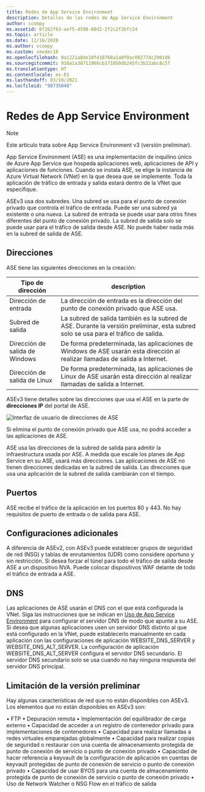 ```yaml
---
title: Redes de App Service Environment
description: Detalles de las redes de App Service Environment
author: ccompy
ms.assetid: 6f262f63-aef5-4598-88d2-2f2c2f2bfc24
ms.topic: article
ms.date: 11/16/2020
ms.author: ccompy
ms.custom: seodec18
ms.openlocfilehash: 0a1221a8de10fd18768a1a0f0ac08277dc2901d6
ms.sourcegitcommit: 910a1a38711966cb171050db245fc3b22abc8c5f
ms.translationtype: HT
ms.contentlocale: es-ES
ms.lasthandoff: 03/19/2021
ms.locfileid: "98735040"
---
```

# <a name="app-service-environment-networking"></a>Redes de App Service Environment

> [!NOTE]
> Este artículo trata sobre App Service Environment v3 (versión preliminar).
> 

App Service Environment (ASE) es una implementación de inquilino único de Azure App Service que hospeda aplicaciones web, aplicaciones de API y aplicaciones de funciones. Cuando se instala ASE, se elige la instancia de Azure Virtual Network (VNet) en la que desea que se implemente. Toda la aplicación de tráfico de entrada y salida estará dentro de la VNet que especifique.  

ASEv3 usa dos subredes.  Una subred se usa para el punto de conexión privado que controla el tráfico de entrada. Puede ser una subred ya existente o una nueva.  La subred de entrada se puede usar para otros fines diferentes del punto de conexión privado. La subred de salida solo se puede usar para el tráfico de salida desde ASE. No puede haber nada más en la subred de salida de ASE.

## <a name="addresses"></a>Direcciones 
ASE tiene las siguientes direcciones en la creación:

| Tipo de dirección | description |
|--------------|-------------|
| Dirección de entrada | La dirección de entrada es la dirección del punto de conexión privado que ASE usa. |
| Subred de salida | La subred de salida también es la subred de ASE. Durante la versión preliminar, esta subred solo se usa para el tráfico de salida. |
| Dirección de salida de Windows | De forma predeterminada, las aplicaciones de Windows de ASE usarán esta dirección al realizar llamadas de salida a Internet. |
| Dirección de salida de Linux | De forma predeterminada, las aplicaciones de Linux de ASE usarán esta dirección al realizar llamadas de salida a Internet. |

ASEv3 tiene detalles sobre las direcciones que usa el ASE en la parte de **direcciones IP** del portal de ASE.

![Interfaz de usuario de direcciones de ASE](./media/networking/networking-ip-addresses.png)

Si elimina el punto de conexión privado que ASE usa, no podrá acceder a las aplicaciones de ASE.  

ASE usa las direcciones de la subred de salida para admitir la infraestructura usada por ASE. A medida que escale los planes de App Service en su ASE, usará más direcciones. Las aplicaciones de ASE no tienen direcciones dedicadas en la subred de salida. Las direcciones que usa una aplicación de la subred de salida cambiarán con el tiempo.

## <a name="ports"></a>Puertos

ASE recibe el tráfico de la aplicación en los puertos 80 y 443.  No hay requisitos de puerto de entrada o de salida para ASE. 

## <a name="extra-configurations"></a>Configuraciones adicionales

A diferencia de ASEv2, con ASEv3 puede establecer grupos de seguridad de red (NSG) y tablas de enrutamientos (UDR) como considere oportuno y sin restricción. Si desea forzar el túnel para todo el tráfico de salida desde ASE a un dispositivo NVA. Puede colocar dispositivos WAF delante de todo el tráfico de entrada a ASE. 

## <a name="dns"></a>DNS

Las aplicaciones de ASE usarán el DNS con el que está configurada la VNet. Siga las instrucciones que se indican en [Uso de App Service Environment](./using.md#dns-configuration) para configurar el servidor DNS de modo que apunte a su ASE. Si desea que algunas aplicaciones usen un servidor DNS distinto al que está configurado en la VNet, puede establecerlo manualmente en cada aplicación con las configuraciones de aplicación WEBSITE_DNS_SERVER y WEBSITE_DNS_ALT_SERVER. La configuración de aplicación WEBSITE_DNS_ALT_SERVER configura el servidor DNS secundario. El servidor DNS secundario solo se usa cuando no hay ninguna respuesta del servidor DNS principal. 

## <a name="preview-limitation"></a>Limitación de la versión preliminar

Hay algunas características de red que no están disponibles con ASEv3.  Los elementos que no están disponibles en ASEv3 son:

• FTP • Depuración remota • Implementación del equilibrador de carga externo • Capacidad de acceder a un registro de contenedor privado para implementaciones de contenedores • Capacidad para realizar llamadas a redes virtuales emparejadas globalmente • Capacidad para realizar copias de seguridad o restaurar con una cuenta de almacenamiento protegida de punto de conexión de servicio o punto de conexión privado • Capacidad de hacer referencia a keyvault de la configuración de aplicación en cuentas de keyvault protegidas de punto de conexión de servicio o punto de conexión privado • Capacidad de usar BYOS para una cuenta de almacenamiento protegida de punto de conexión de servicio o punto de conexión privado • Uso de Network Watcher o NSG Flow en el tráfico de salida
    
    